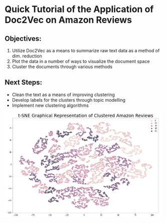 # Quick Tutorial of the Application of Doc2Vec on Amazon Reviews


## Objectives:
1. Utilize Doc2Vec as a means to summarize raw text data as a method of dim. reduction
2. Plot the data in a number of ways to visualize the document space
3. Cluster the documents through various methods


## Next Steps:
- Clean the text as a means of improving clustering
- Develop labels for the clusters through topic modelling
- Implement new clustering algorithms

![alt text](https://github.com/alkhalifas/amazon_reviews_doc2vec/blob/master/media/tsne_clustered.png?raw=true)
